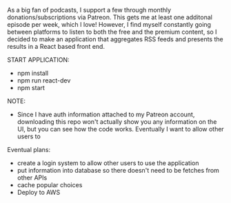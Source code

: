 As a big fan of podcasts, I support a few through monthly donations/subscriptions via Patreon.  This gets me at least one additonal episode per week, which I love!  However, I find myself constantly going between platforms to listen to both the free and the premium content, so I decided to make an application that aggregates RSS feeds and presents the results in a React based front end.

START APPLICATION:
- npm install
- npm run react-dev
- npm start

NOTE:
- Since I have auth information attached to my Patreon account, downloading this repo won't actually show you any information on the UI, but you can see how the code works.  Eventually I want to allow other users to 

Eventual plans:
- create a login system to allow other users to use the application
- put information into database so there doesn't need to be fetches from other APIs
- cache popular choices
- Deploy to AWS
